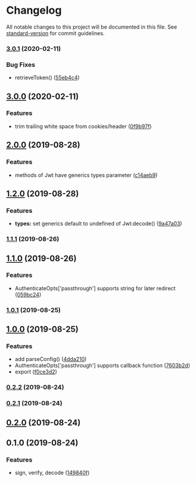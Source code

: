 # Changelog

All notable changes to this project will be documented in this file. See [standard-version](https://github.com/conventional-changelog/standard-version) for commit guidelines.

### [3.0.1](https://github.com/waitingsong/egg-jwt/compare/v3.0.0...v3.0.1) (2020-02-11)


### Bug Fixes

* retrieveToken() ([55eb4c4](https://github.com/waitingsong/egg-jwt/commit/55eb4c4a484f5b70e9dae81d847e8f688a24826d))

## [3.0.0](https://github.com/waitingsong/egg-jwt/compare/v2.0.0...v3.0.0) (2020-02-11)


### Features

* trim trailing white space from cookies/header ([0f9b97f](https://github.com/waitingsong/egg-jwt/commit/0f9b97fac586b90e2ec0ec58b8697e0e8b987a9f))

## [2.0.0](https://github.com/waitingsong/egg-jwt/compare/v1.2.0...v2.0.0) (2019-08-28)


### Features

* methods of Jwt have generics types parameter ([c14aeb9](https://github.com/waitingsong/egg-jwt/commit/c14aeb9))

## [1.2.0](https://github.com/waitingsong/egg-jwt/compare/v1.1.1...v1.2.0) (2019-08-28)


### Features

* **types:** set generics default to undefined of Jwt:decode() ([9a47a03](https://github.com/waitingsong/egg-jwt/commit/9a47a03))

### [1.1.1](https://github.com/waitingsong/egg-jwt/compare/v1.1.0...v1.1.1) (2019-08-26)

## [1.1.0](https://github.com/waitingsong/egg-jwt/compare/v1.0.1...v1.1.0) (2019-08-26)


### Features

* AuthenticateOpts['passthrough'] supports string for later redirect ([059bc24](https://github.com/waitingsong/egg-jwt/commit/059bc24))

### [1.0.1](https://github.com/waitingsong/egg-jwt/compare/v1.0.0...v1.0.1) (2019-08-25)

## [1.0.0](https://github.com/waitingsong/egg-jwt/compare/v0.2.2...v1.0.0) (2019-08-25)


### Features

* add parseConfig() ([4dda210](https://github.com/waitingsong/egg-jwt/commit/4dda210))
* AuthenticateOpts['passthrough'] supports callback function ([7603b2d](https://github.com/waitingsong/egg-jwt/commit/7603b2d))
* export ([f0ce3d2](https://github.com/waitingsong/egg-jwt/commit/f0ce3d2))

### [0.2.2](https://github.com/waitingsong/egg-jwt/compare/v0.2.1...v0.2.2) (2019-08-24)

### [0.2.1](https://github.com/waitingsong/egg-jwt/compare/v0.2.0...v0.2.1) (2019-08-24)

## [0.2.0](https://github.com/waitingsong/egg-jwt/compare/v0.1.0...v0.2.0) (2019-08-24)

## 0.1.0 (2019-08-24)


### Features

* sign, verify, decode ([149840f](https://github.com/waitingsong/egg-jwt/commit/149840f))
